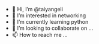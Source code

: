 - 👋 Hi, I’m @taiyangeli 
- 👀 I’m interested in networking
- 🌱 I’m currently learning python
- 💞️ I’m looking to collaborate on ...
- 📫 How to reach me ...

<!---
taiyangeli/taiyangeli is a ✨ special ✨ repository because its `README.md` (this file) appears on your GitHub profile.
You can click the Preview link to take a look at your changes.
--->
